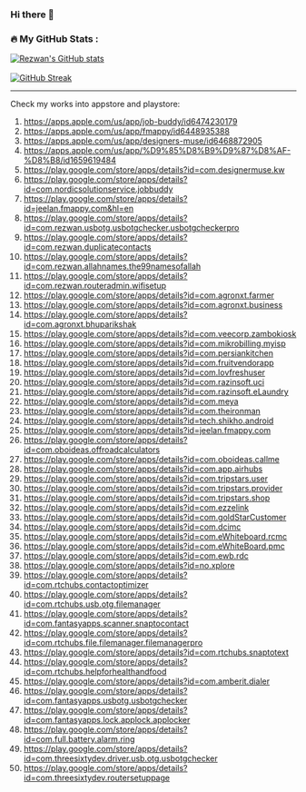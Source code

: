 ### Hi there 👋

<!-- ### 📊 Github Stats

  <p align="center"> <img src="https://github-readme-stats.vercel.app/api?username=rrsaikat&count_private=true&show_icons=true&include_all_commits=true" alt="RRSaikat | Stats" /> -->
  
  ### 🔥 My GitHub Stats :
[![Rezwan's GitHub stats](https://github-readme-stats.vercel.app/api?username=rrsaikat&show_icons=true&theme=vue-dark&hide_border=true&date_format=M%20j%5B%2C%20Y%5D)](https://github.com/rrsaikat/github-readme-stats) <br> <br>
[![GitHub Streak](http://github-readme-streak-stats.herokuapp.com?user=rrsaikat&theme=vue-dark&hide_border=true&date_format=M%20j%5B%2C%20Y%5D)](https://git.io/streak-stats)
<hr>


<!--
**rrsaikat/RRSaikat** is a ✨ _special_ ✨ repository because its `README.md` (this file) appears on your GitHub profile.

Here are some ideas to get you started:

- 🔭 I’m currently working on ...
- 🌱 I’m currently learning ...
- 👯 I’m looking to collaborate on ...
- 🤔 I’m looking for help with ...
- 💬 Ask me about ...
- 📫 How to reach me: ...
- 😄 Pronouns: ...
- ⚡ Fun fact: ...
-->

Check my works into appstore and playstore:

1.  https://apps.apple.com/us/app/job-buddy/id6474230179
2.  https://apps.apple.com/us/app/fmappy/id6448935388
3.  https://apps.apple.com/us/app/designers-muse/id6468872905
4.  https://apps.apple.com/us/app/%D9%85%D8%B9%D9%87%D8%AF-%D8%B8/id1659619484
5.  https://play.google.com/store/apps/details?id=com.designermuse.kw
6.  https://play.google.com/store/apps/details?id=com.nordicsolutionservice.jobbuddy
7.  https://play.google.com/store/apps/details?id=jeelan.fmappy.com&hl=en
8.  https://play.google.com/store/apps/details?id=com.rezwan.usbotg.usbotgchecker.usbotgcheckerpro
9.  https://play.google.com/store/apps/details?id=com.rezwan.duplicatecontacts
10. https://play.google.com/store/apps/details?id=com.rezwan.allahnames.the99namesofallah
11. https://play.google.com/store/apps/details?id=com.rezwan.routeradmin.wifisetup
12. https://play.google.com/store/apps/details?id=com.agronxt.farmer
13. https://play.google.com/store/apps/details?id=com.agronxt.business
14. https://play.google.com/store/apps/details?id=com.agronxt.bhuparikshak
15. https://play.google.com/store/apps/details?id=com.veecorp.zambokiosk
16. https://play.google.com/store/apps/details?id=com.mikrobilling.myisp
17. https://play.google.com/store/apps/details?id=com.persiankitchen
18. https://play.google.com/store/apps/details?id=com.fruitvendorapp
19. https://play.google.com/store/apps/details?id=com.lovfreshuser
20. https://play.google.com/store/apps/details?id=com.razinsoft.uci
21. https://play.google.com/store/apps/details?id=com.razinsoft.eLaundry
22. https://play.google.com/store/apps/details?id=com.meya
23. https://play.google.com/store/apps/details?id=com.theironman
24. https://play.google.com/store/apps/details?id=tech.shikho.android
25. https://play.google.com/store/apps/details?id=jeelan.fmappy.com
26. https://play.google.com/store/apps/details?id=com.oboideas.offroadcalculators
27. https://play.google.com/store/apps/details?id=com.oboideas.callme
28. https://play.google.com/store/apps/details?id=com.app.airhubs
29. https://play.google.com/store/apps/details?id=com.tripstars.user
30. https://play.google.com/store/apps/details?id=com.tripstars.provider
31. https://play.google.com/store/apps/details?id=com.tripstars.shop
32. https://play.google.com/store/apps/details?id=com.ezzelink
33. https://play.google.com/store/apps/details?id=com.goldStarCustomer
34. https://play.google.com/store/apps/details?id=com.dcimc
35. https://play.google.com/store/apps/details?id=com.eWhiteboard.rcmc
36. https://play.google.com/store/apps/details?id=com.eWhiteBoard.pmc
37. https://play.google.com/store/apps/details?id=com.ewb.rdc
38. https://play.google.com/store/apps/details?id=no.xplore
39. https://play.google.com/store/apps/details?id=com.rtchubs.contactoptimizer
40. https://play.google.com/store/apps/details?id=com.rtchubs.usb.otg.filemanager
41. https://play.google.com/store/apps/details?id=com.fantasyapps.scanner.snaptocontact
42. https://play.google.com/store/apps/details?id=com.rtchubs.file.filemanager.filemanagerpro
43. https://play.google.com/store/apps/details?id=com.rtchubs.snaptotext
44. https://play.google.com/store/apps/details?id=com.rtchubs.helpforhealthandfood
45. https://play.google.com/store/apps/details?id=com.amberit.dialer
46. https://play.google.com/store/apps/details?id=com.fantasyapps.usbotg.usbotgchecker
47. https://play.google.com/store/apps/details?id=com.fantasyapps.lock.applock.applocker
48. https://play.google.com/store/apps/details?id=com.full.battery.alarm.ring
49. https://play.google.com/store/apps/details?id=com.threesixtydev.driver.usb.otg.usbotgchecker
50. https://play.google.com/store/apps/details?id=com.threesixtydev.routersetuppage
